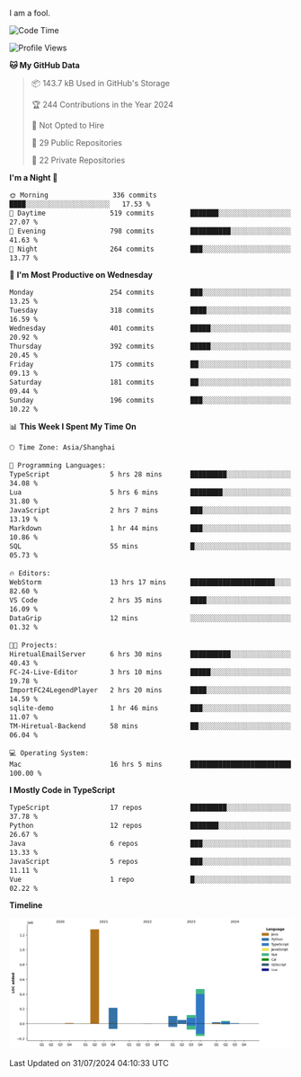 I am a fool.

<!--START_SECTION:waka-->
![Code Time](http://img.shields.io/badge/Code%20Time-1%2C593%20hrs%2045%20mins-blue)

![Profile Views](http://img.shields.io/badge/Profile%20Views-1-blue)

**🐱 My GitHub Data** 

> 📦 143.7 kB Used in GitHub's Storage 
 > 
> 🏆 244 Contributions in the Year 2024
 > 
> 🚫 Not Opted to Hire
 > 
> 📜 29 Public Repositories 
 > 
> 🔑 22 Private Repositories 
 > 
**I'm a Night 🦉** 

```text
🌞 Morning                336 commits         ████░░░░░░░░░░░░░░░░░░░░░   17.53 % 
🌆 Daytime                519 commits         ███████░░░░░░░░░░░░░░░░░░   27.07 % 
🌃 Evening                798 commits         ██████████░░░░░░░░░░░░░░░   41.63 % 
🌙 Night                  264 commits         ███░░░░░░░░░░░░░░░░░░░░░░   13.77 % 
```
📅 **I'm Most Productive on Wednesday** 

```text
Monday                   254 commits         ███░░░░░░░░░░░░░░░░░░░░░░   13.25 % 
Tuesday                  318 commits         ████░░░░░░░░░░░░░░░░░░░░░   16.59 % 
Wednesday                401 commits         █████░░░░░░░░░░░░░░░░░░░░   20.92 % 
Thursday                 392 commits         █████░░░░░░░░░░░░░░░░░░░░   20.45 % 
Friday                   175 commits         ██░░░░░░░░░░░░░░░░░░░░░░░   09.13 % 
Saturday                 181 commits         ██░░░░░░░░░░░░░░░░░░░░░░░   09.44 % 
Sunday                   196 commits         ███░░░░░░░░░░░░░░░░░░░░░░   10.22 % 
```


📊 **This Week I Spent My Time On** 

```text
🕑︎ Time Zone: Asia/Shanghai

💬 Programming Languages: 
TypeScript               5 hrs 28 mins       █████████░░░░░░░░░░░░░░░░   34.08 % 
Lua                      5 hrs 6 mins        ████████░░░░░░░░░░░░░░░░░   31.80 % 
JavaScript               2 hrs 7 mins        ███░░░░░░░░░░░░░░░░░░░░░░   13.19 % 
Markdown                 1 hr 44 mins        ███░░░░░░░░░░░░░░░░░░░░░░   10.86 % 
SQL                      55 mins             █░░░░░░░░░░░░░░░░░░░░░░░░   05.73 % 

🔥 Editors: 
WebStorm                 13 hrs 17 mins      █████████████████████░░░░   82.60 % 
VS Code                  2 hrs 35 mins       ████░░░░░░░░░░░░░░░░░░░░░   16.09 % 
DataGrip                 12 mins             ░░░░░░░░░░░░░░░░░░░░░░░░░   01.32 % 

🐱‍💻 Projects: 
HiretualEmailServer      6 hrs 30 mins       ██████████░░░░░░░░░░░░░░░   40.43 % 
FC-24-Live-Editor        3 hrs 10 mins       █████░░░░░░░░░░░░░░░░░░░░   19.78 % 
ImportFC24LegendPlayer   2 hrs 20 mins       ████░░░░░░░░░░░░░░░░░░░░░   14.59 % 
sqlite-demo              1 hr 46 mins        ███░░░░░░░░░░░░░░░░░░░░░░   11.07 % 
TM-Hiretual-Backend      58 mins             ██░░░░░░░░░░░░░░░░░░░░░░░   06.04 % 

💻 Operating System: 
Mac                      16 hrs 5 mins       █████████████████████████   100.00 % 
```

**I Mostly Code in TypeScript** 

```text
TypeScript               17 repos            █████████░░░░░░░░░░░░░░░░   37.78 % 
Python                   12 repos            ███████░░░░░░░░░░░░░░░░░░   26.67 % 
Java                     6 repos             ███░░░░░░░░░░░░░░░░░░░░░░   13.33 % 
JavaScript               5 repos             ███░░░░░░░░░░░░░░░░░░░░░░   11.11 % 
Vue                      1 repo              █░░░░░░░░░░░░░░░░░░░░░░░░   02.22 % 
```



**Timeline**

![Lines of Code chart](https://raw.githubusercontent.com/VeejaLiu/VeejaLiu/master/assets/bar_graph.png)


 Last Updated on 31/07/2024 04:10:33 UTC
<!--END_SECTION:waka-->
